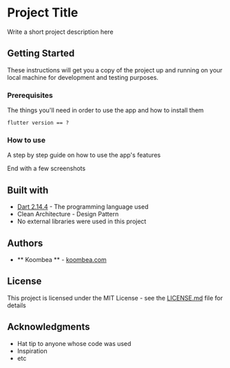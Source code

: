 # Project Title

Write a short project description here

## Getting Started

These instructions will get you a copy of the project up and running on your local machine for development and testing purposes.

### Prerequisites

The things you'll need in order to use the app and how to install them

```
flutter version == ?
```

### How to use

A step by step guide on how to use the app's features

End with a few screenshots

## Built with

* [Dart 2.14.4](https://dart.dev/) - The programming language used
* Clean Architecture - Design Pattern
* No external libraries were used in this project

## Authors

* ** Koombea ** - [koombea.com](https://www.koombea.com/)

<!-- See also the list of [contributors](https://github.com/your/project/contributors) who participated in this project. -->

## License

This project is licensed under the MIT License - see the [LICENSE.md](LICENSE.md) file for details

## Acknowledgments

* Hat tip to anyone whose code was used
* Inspiration
* etc

